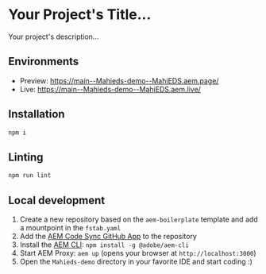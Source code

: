 # Your Project's Title...
Your project's description...

## Environments
- Preview: https://main--Mahieds-demo--MahiEDS.aem.page/
- Live: https://main--Mahieds-demo--MahiEDS.aem.live/

## Installation

```sh
npm i
```

## Linting

```sh
npm run lint
```

## Local development

1. Create a new repository based on the `aem-boilerplate` template and add a mountpoint in the `fstab.yaml`
1. Add the [AEM Code Sync GitHub App](https://github.com/apps/aem-code-sync) to the repository
1. Install the [AEM CLI](https://github.com/adobe/helix-cli): `npm install -g @adobe/aem-cli`
1. Start AEM Proxy: `aem up` (opens your browser at `http://localhost:3000`)
1. Open the `Mahieds-demo` directory in your favorite IDE and start coding :)
